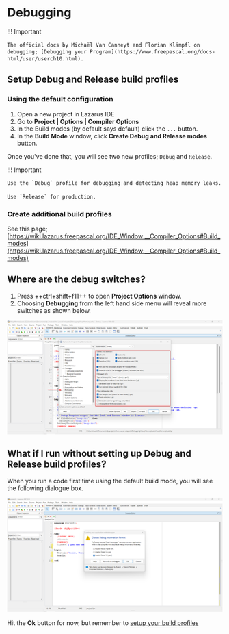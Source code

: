 # Debugging

!!! Important 

    The official docs by Michaël Van Canneyt and Florian Klämpfl on debugging; [Debugging your Program](https://www.freepascal.org/docs-html/user/userch10.html).

## Setup Debug and Release build profiles

### Using the default configuration

1. Open a new project in Lazarus IDE
2. Go to **Project | Options | Compiler Options**
3. In the Build modes (by default says default) click the `...` button.
4. In the **Build Mode** window, click **Create Debug and Release modes** button.

Once you've done that, you will see two new profiles; `Debug` and `Release`.

!!! Important

    Use the `Debug` profile for debugging and detecting heap memory leaks.

    Use `Release` for production.

### Create additional build profiles

See this page; [https://wiki.lazarus.freepascal.org/IDE_Window:__Compiler_Options#Build_modes](https://wiki.lazarus.freepascal.org/IDE_Window:__Compiler_Options#Build_modes)

## Where are the debug switches?

1. Press ++ctrl+shift+f11++ to open **Project Options** window.
2. Choosing **Debugging** from the left hand side menu will reveal more switches as shown below.


![Debug switches](../../assets/project-options-debug.png)

## What if I run without setting up Debug and Release build profiles?

When you run a code first time using the default build mode, you will see the following dialogue box.

![Run-with-debugger](../../assets/run-app-with-debugger.png)

Hit the **Ok** button for now, but remember to [setup your build profiles](#setup-debug-and-release-build-profiles)
